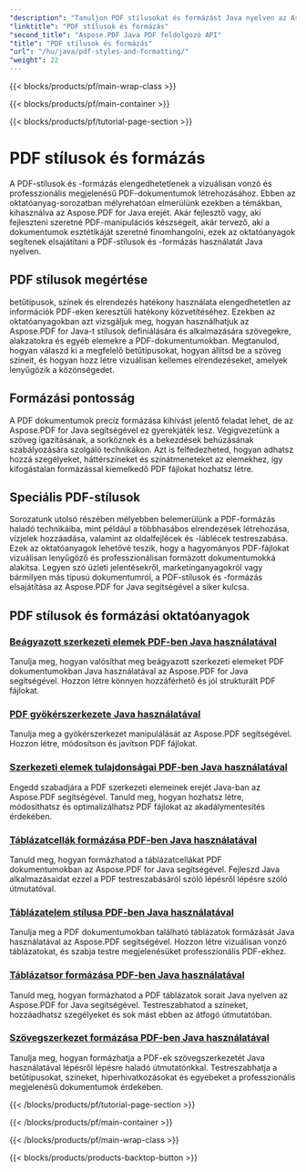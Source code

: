 ```yaml
---
"description": "Tanuljon PDF stílusokat és formázást Java nyelven az Aspose.PDF for Java segítségével. Sajátítsa el a PDF esztétikáját és elrendezését lenyűgöző dokumentumok készítéséhez."
"linktitle": "PDF stílusok és formázás"
"second_title": "Aspose.PDF Java PDF feldolgozó API"
"title": "PDF stílusok és formázás"
"url": "/hu/java/pdf-styles-and-formatting/"
"weight": 22
---
```


{{< blocks/products/pf/main-wrap-class >}}

{{< blocks/products/pf/main-container >}}

{{< blocks/products/pf/tutorial-page-section >}}

# PDF stílusok és formázás


A PDF-stílusok és -formázás elengedhetetlenek a vizuálisan vonzó és professzionális megjelenésű PDF-dokumentumok létrehozásához. Ebben az oktatóanyag-sorozatban mélyrehatóan elmerülünk ezekben a témákban, kihasználva az Aspose.PDF for Java erejét. Akár fejlesztő vagy, aki fejleszteni szeretné PDF-manipulációs készségeit, akár tervező, aki a dokumentumok esztétikáját szeretné finomhangolni, ezek az oktatóanyagok segítenek elsajátítani a PDF-stílusok és -formázás használatát Java nyelven.

## PDF stílusok megértése

betűtípusok, színek és elrendezés hatékony használata elengedhetetlen az információk PDF-eken keresztüli hatékony közvetítéséhez. Ezekben az oktatóanyagokban azt vizsgáljuk meg, hogyan használhatjuk az Aspose.PDF for Java-t stílusok definiálására és alkalmazására szövegekre, alakzatokra és egyéb elemekre a PDF-dokumentumokban. Megtanulod, hogyan válaszd ki a megfelelő betűtípusokat, hogyan állítsd be a szöveg színeit, és hogyan hozz létre vizuálisan kellemes elrendezéseket, amelyek lenyűgözik a közönségedet.

## Formázási pontosság

A PDF dokumentumok precíz formázása kihívást jelentő feladat lehet, de az Aspose.PDF for Java segítségével ez gyerekjáték lesz. Végigvezetünk a szöveg igazításának, a sorköznek és a bekezdések behúzásának szabályozására szolgáló technikákon. Azt is felfedezheted, hogyan adhatsz hozzá szegélyeket, háttérszíneket és színátmeneteket az elemekhez, így kifogástalan formázással kiemelkedő PDF fájlokat hozhatsz létre.

## Speciális PDF-stílusok

Sorozatunk utolsó részében mélyebben belemerülünk a PDF-formázás haladó technikáiba, mint például a többhasábos elrendezések létrehozása, vízjelek hozzáadása, valamint az oldalfejlécek és -láblécek testreszabása. Ezek az oktatóanyagok lehetővé teszik, hogy a hagyományos PDF-fájlokat vizuálisan lenyűgöző és professzionálisan formázott dokumentumokká alakítsa. Legyen szó üzleti jelentésekről, marketinganyagokról vagy bármilyen más típusú dokumentumról, a PDF-stílusok és -formázás elsajátítása az Aspose.PDF for Java segítségével a siker kulcsa.

## PDF stílusok és formázási oktatóanyagok
### [Beágyazott szerkezeti elemek PDF-ben Java használatával](./inline-structure-elements-in-pdf-using-java/)
Tanulja meg, hogyan valósíthat meg beágyazott szerkezeti elemeket PDF dokumentumokban Java használatával az Aspose.PDF for Java segítségével. Hozzon létre könnyen hozzáférhető és jól strukturált PDF fájlokat.
### [PDF gyökérszerkezete Java használatával](./root-structure-in-pdf-using-java/)
Tanulja meg a gyökérszerkezet manipulálását az Aspose.PDF segítségével. Hozzon létre, módosítson és javítson PDF fájlokat.
### [Szerkezeti elemek tulajdonságai PDF-ben Java használatával](./structure-elements-properties-in-pdf-using-java/)
Engedd szabadjára a PDF szerkezeti elemeinek erejét Java-ban az Aspose.PDF segítségével. Tanuld meg, hogyan hozhatsz létre, módosíthatsz és optimalizálhatsz PDF fájlokat az akadálymentesítés érdekében.
### [Táblázatcellák formázása PDF-ben Java használatával](./style-table-cell-in-pdf-using-java/)
Tanuld meg, hogyan formázhatod a táblázatcellákat PDF dokumentumokban az Aspose.PDF for Java segítségével. Fejleszd Java alkalmazásaidat ezzel a PDF testreszabásáról szóló lépésről lépésre szóló útmutatóval.
### [Táblázatelem stílusa PDF-ben Java használatával](./style-table-element-in-pdf-using-java/)
Tanulja meg a PDF dokumentumokban található táblázatok formázását Java használatával az Aspose.PDF segítségével. Hozzon létre vizuálisan vonzó táblázatokat, és szabja testre megjelenésüket professzionális PDF-ekhez.
### [Táblázatsor formázása PDF-ben Java használatával](./style-table-row-in-pdf-using-java/)
Tanuld meg, hogyan formázhatod a PDF táblázatok sorait Java nyelven az Aspose.PDF for Java segítségével. Testreszabhatod a színeket, hozzáadhatsz szegélyeket és sok mást ebben az átfogó útmutatóban.
### [Szövegszerkezet formázása PDF-ben Java használatával](./style-text-structure-in-pdf-using-java/)
Tanulja meg, hogyan formázhatja a PDF-ek szövegszerkezetét Java használatával lépésről lépésre haladó útmutatónkkal. Testreszabhatja a betűtípusokat, színeket, hiperhivatkozásokat és egyebeket a professzionális megjelenésű dokumentumok érdekében.

{{< /blocks/products/pf/tutorial-page-section >}}

{{< /blocks/products/pf/main-container >}}

{{< /blocks/products/pf/main-wrap-class >}}

{{< blocks/products/products-backtop-button >}}